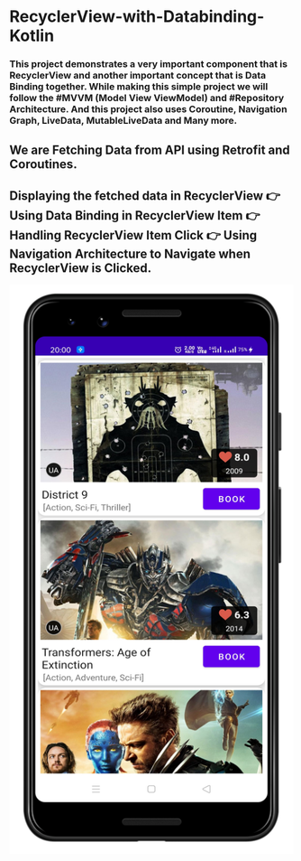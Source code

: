 # RecyclerView-with-Databinding-Kotlin
### This project demonstrates a very important component that is RecyclerView and another important concept that is Data Binding together. While making this simple project we will follow the #MVVM (Model View ViewModel) and #Repository Architecture. And this project also uses Coroutine, Navigation Graph, LiveData, MutableLiveData and Many more.

## We are Fetching Data from API using Retrofit and Coroutines.
## Displaying the fetched data in RecyclerView 👉 Using Data Binding in RecyclerView Item 👉 Handling RecyclerView Item Click 👉 Using Navigation Architecture to Navigate when RecyclerView is Clicked.

<img src="images/ss1.png" align="middle">
